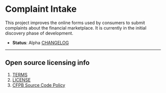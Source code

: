 # Complaint Intake

This project improves the online forms used by consumers to submit complaints about the financial marketplace. It is currently in the initial discovery phase of development.

- **Status**:  Alpha [CHANGELOG](/CHANGELOG.md)


----

## Open source licensing info
1. [TERMS](TERMS.md)
2. [LICENSE](LICENSE)
3. [CFPB Source Code Policy](https://github.com/cfpb/source-code-policy/)


